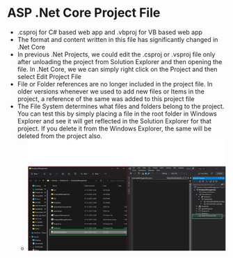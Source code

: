 # ASP .Net Core Project File

- .csproj for C# based web app and .vbproj for VB based web app
- The format and content written in this file has significantly changed in .Net Core
- In previous .Net Projects, we could edit the .csproj or .vsproj file only after unloading the project from Solution Explorer and then opening the file. In .Net Core, we we can simply right click on the Project and then select Edit Project File
- File or Folder references are no longer included in the project file. In older versions whenever we used to add new files or Items in the project, a reference of the same was added to this project file
- The File System determines what files and folders belong to the project. You can test this by simply placing a file in the root folder in Windows Explorer and see it will get reflected in the Solution Explorer for that project. If you delete it from the Windows Explorer, the same will be deleted from the project also.
  - ![check](./images/1.png)
